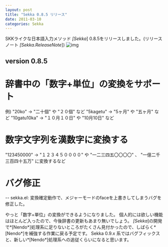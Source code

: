 ```yaml
---
layout: post
title: "Sekka 0.8.5 リリース"
date: 2011-03-10
categories: Sekka
---
```

SKKライクな日本語入力メソッド *[Sekka*] 0.8.5をリリースしました。(リリースノート *[Sekka.ReleaseNote*])
 ![img](http://mrg.bz/NbpKsE)

## version 0.8.5
# 辞書中の「数字+単位」の変換をサポート
 例)
 "20ko" → "二十個" や "２０個" など
 "5kagetu" → "5ヶ月" や "五ヶ月" など
 "10gatu10ka" → "１０月１０日" や "10月10日" など
# 数字文字列を漢数字に変換する
 "123450000" → "１２３４５００００" や  "一二三四五〇〇〇〇" 、 "一億二千三百四十五万" に変換するなど
# バグ修正
-- sekka.el: 変換確定動作で、メジャーモードのfaceを上書きしてしまうバグを修正した。

やっと「数字+単位」の変換ができるようになりました。
個人的には欲しい機能はほとんど入ったので、今後辞書の更新もあまり無いでしょう。
*[Sekka*]の開発で*[Nendo*]処理系に足りないところがたくさん見付かったので、しばらく*[Nendo*]を補強する作業に戻る予定です。
Sekka 0.9.x 系ではバグフィックスと、新しい*[Nendo*]処理系への追従くらいになると思います。

